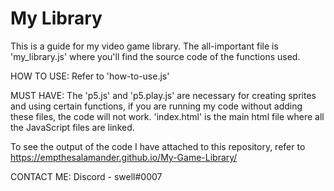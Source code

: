 # My Library
This is a guide for my video game library. The all-important file is 'my_library.js' where you'll find the source code of the functions used.

HOW TO USE:
Refer to 'how-to-use.js'

MUST HAVE:
The 'p5.js' and 'p5.play.js' are necessary for creating sprites and using certain functions, if you are running my code without adding these files, the code will not work. 'index.html' is the main html file where all the JavaScript files are linked.

To see the output of the code I have attached to this repository, refer to https://empthesalamander.github.io/My-Game-Library/

CONTACT ME:
Discord - swell#0007
